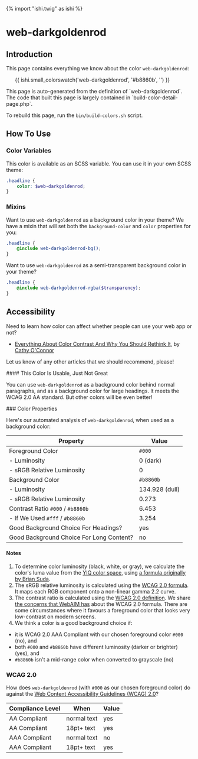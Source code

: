 {% import "ishi.twig" as ishi %}
# web-darkgoldenrod

## Introduction

This page contains everything we know about the color `web-darkgoldenrod`:

<div class="grid">
    <div class="cell">
        <div class="swatch">
            <ul>
                {{ ishi.small_colorswatch('web-darkgoldenrod', '#b8860b', '') }}
            </ul>
        </div>
    </div>
</div>

<div class="callout callout--info" markdown="1">
This page is auto-generated from the definition of `web-darkgoldenrod`. The code that built this page is largely contained in `build-color-detail-page.php`.

To rebuild this page, run the `bin/build-colors.sh` script.
</div>

## How To Use

### Color Variables

This color is available as an SCSS variable. You can use it in your own SCSS theme:

```scss
.headline {
    color: $web-darkgoldenrod;
}
```

### Mixins

Want to use `web-darkgoldenrod` as a background color in your theme? We have a mixin that will set both the `background-color` and `color` properties for you:

```scss
.headline {
    @include web-darkgoldenrod-bg();
}
```

Want to use `web-darkgoldenrod` as a semi-transparent background color in your theme?

```scss
.headline {
    @include web-darkgoldenrod-rgba($transparency);
}
```

## Accessibility

Need to learn how color can affect whether people can use your web app or not?

* [Everything About Color Contrast And Why You Should Rethink It](https://www.smashingmagazine.com/2014/10/color-contrast-tips-and-tools-for-accessibility/), by [Cathy O'Connor](http://www.twitter.com/cagocon)

Let us know of any other articles that we should recommend, please!
<div class="callout callout--warning" markdown="1">
#### This Color Is Usable, Just Not Great

You can use `web-darkgoldenrod` as a background color behind normal paragraphs, and as a background color for large headings. It meets the WCAG 2.0 AA standard. But other colors will be even better!
</div>
### Color Properties

Here's our automated analysis of `web-darkgoldenrod`, when used as a background color:

Property | Value
---------|------
Foreground Color | `#000`
- Luminosity | 0 (dark)
- sRGB Relative Luminosity | 0
Background Color | `#b8860b`
- Luminosity | 134.928 (dull)
- sRGB Relative Luminosity | 0.273
Contrast Ratio `#000` / `#b8860b` | 6.453
- If We Used `#fff` / `#b8860b` | 3.254
Good Background Choice For Headings? | yes
Good Background Choice For Long Content? | no

#### Notes

1. To determine color luminosity (black, white, or gray), we calculate the color's luma value from the [YIQ color space](https://en.wikipedia.org/wiki/YIQ), using [a formula originally by Brian Suda](https://24ways.org/2010/calculating-color-contrast/).
1. The sRGB relative luminosity is calculated using the [WCAG 2.0 formula](https://www.w3.org/TR/WCAG20/#relativeluminancedef). It maps each RGB component onto a non-linear gamma 2.2 curve.
1. The contrast ratio is calculated using the [WCAG 2.0 definition](https://www.w3.org/TR/2008/REC-WCAG20-20081211/#contrast-ratiodef). We share [the concerns that WebAIM has](http://webaim.org/blog/wcag-2-1-feedback/) about the WCAG 2.0 formula. There are some circumstances where it favours a foreground color that looks very low-contrast on modern screens.
1. We think a color is a good background choice if:
  - it is WCAG 2.0 AAA Compliant with our chosen foreground color `#000` (no), and
  - both `#000` and `#b8860b` have different luminosity (darker or brighter) (yes), and
  - `#b8860b` isn't a mid-range color when converted to grayscale (no)

### WCAG 2.0

How does `web-darkgoldenrod` (with `#000` as our chosen foreground color) do against the [Web Content Accessibility Guidelines (WCAG) 2.0](https://www.w3.org/TR/WCAG20/)?

Compliance Level | When | Value
-----------------|------|------
AA Compliant | normal text | yes
AA Compliant | 18pt+ text | yes
AAA Compliant | normal text | no
AAA Compliant | 18pt+ text | yes